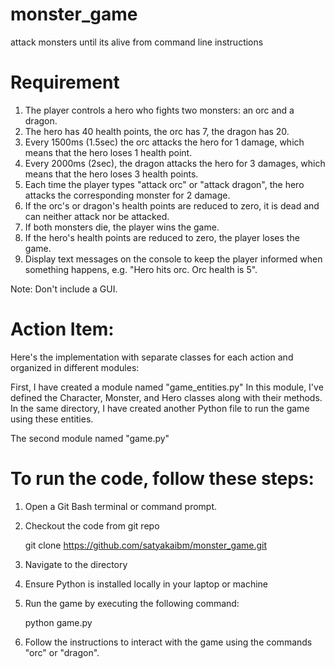 # monster_game
attack monsters until its alive from command line instructions 

# Requirement
1. The player controls a hero who fights two monsters: an orc and a dragon.
2. The hero has 40 health points, the orc has 7, the dragon has 20.
3. Every 1500ms (1.5sec) the orc attacks the hero for 1 damage, which means that the hero loses 1 health point.
4. Every 2000ms (2sec), the dragon attacks the hero for 3 damages, which means that the hero loses 3 health points.
5. Each time the player types "attack orc" or "attack dragon", the hero attacks the corresponding monster for 2 damage.
6. If the orc's or dragon's health points are reduced to zero, it is dead and can neither attack nor be attacked.
7. If both monsters die, the player wins the game.
8. If the hero's health points are reduced to zero, the player loses the game.
9. Display text messages on the console to keep the player informed when something happens, 
e.g. "Hero hits orc. Orc health is 5". 

Note: Don't include a GUI.

# Action Item:
Here's the implementation with separate classes for each action and organized in different modules:

First, I have created a module named "game_entities.py"
In this module, I've defined the Character, Monster, and Hero classes along with their methods. 
In the same directory, I have created another Python file to run the game using these entities.

The second module named "game.py"

# To run the code, follow these steps:

1. Open a Git Bash terminal or command prompt.
2. Checkout the code from git repo

   git clone https://github.com/satyakaibm/monster_game.git
   
4. Navigate to the directory
5. Ensure Python is installed locally in your laptop or machine
6. Run the game by executing the following command:
   
   python game.py

6. Follow the instructions to interact with the game using the commands 
"orc" or "dragon".

